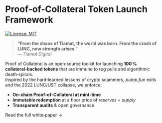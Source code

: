 # Proof‑of‑Collateral Token Launch Framework

[![License: MIT](https://img.shields.io/badge/license-MIT-blue.svg)](LICENSE)

> **“From the chaos of Tiamat, the world was born. From the crash of LUNC, new strength arises.”**  
> — *Tiamat Digital*

Proof of Collateral is an open‑source toolkit for launching **100 % collateral‑backed tokens** that are immune to rug pulls and algorithmic death‑spirals.  
Inspired by the hard‑learned lessons of crypto scammers, *pump.fun* exits and the 2022 LUNC/UST collapse, we enforce:

* **On‑chain Proof‑of‑Collateral at mint‑time**  
* **Immutable redemption** at a floor price of _reserves ÷ supply_  
* **Transparent audits** & open governance

Read the full white‑paper → 



